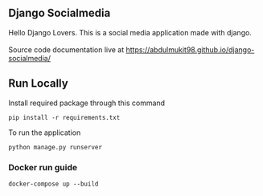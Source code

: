 ## Django Socialmedia

Hello Django Lovers. This is a social media application made with django.<br><br>
Source code documentation live at
https://abdulmukit98.github.io/django-socialmedia/

## Run Locally
Install required package through this command
```
pip install -r requirements.txt
```

To run the application
```
python manage.py runserver
```

### Docker run guide
```
docker-compose up --build
```